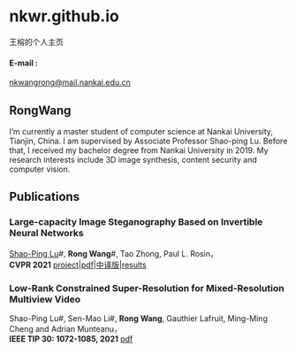 # nkwr.github.io
王榕的个人主页




#### E-mail : 
nkwangrong@mail.nankai.edu.cn

## RongWang  

I’m currently a master student of computer science at Nankai University, Tianjin, China. I am supervised by Associate Professor Shao-ping Lu. Before that, I received my bachelor degree from Nankai University in 2019. My research interests include 3D image synthesis, content security and computer vision. 


## Publications

### Large-capacity Image Steganography Based on Invertible Neural Networks

[Shao-Ping Lu](https://shaopinglu.net/)#,  **Rong Wang**#,  Tao Zhong,  Paul L. Rosin，    
**CVPR 2021** [project](https://www.shaopinglu.net/proj-cvpr21/steganography.html)|[pdf](https://www.shaopinglu.net/publications_files/CVPR21__Image_Steganography.pdf)|[中译版](https://www.shaopinglu.net/publications_files/cvpr21__image_steganography_chinese.pdf)|[results](https://github.com/nkwr/ISN)



### Low-Rank Constrained Super-Resolution for Mixed-Resolution Multiview Video

Shao-Ping Lu#,  Sen-Mao Li#,  **Rong Wang**,  Gauthier Lafruit,  Ming-Ming Cheng and  Adrian Munteanu，  
**IEEE TIP 30: 1072-1085, 2021** [pdf](https://www.shaopinglu.net/publications_files/TIP21-mv.pdf) 



